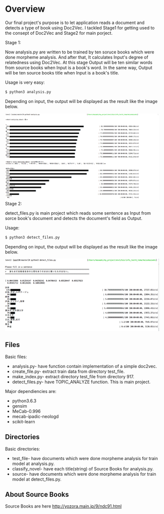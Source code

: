 <html>
<body>
  <h1>Overview</h1>
<p>Our final project's purpose is to let application reads a document and detects a type of book using Doc2Vec. I tackled Stage1 for getting used to the consept of Doc2Vec and Stage2 for main porject.
</p>
  
<div>
Stage 1:
<p> Now analysis.py are written to be trained by ten soruce books which were done morpheme analysis. And after that, It calculates Input's degree of relatedness using Doc2Vec. At this stage Output will be ten similar words from source books when Input is a book's word. In the same way, Output will be ten source books title when Input is a book's title.</p>

Usage is very easy:

```sh
$ python3 analysis.py
```

  Depending on input, the output will be displayed as the result like the image below. 
  <div>
<img alt="er" src="https://github.com/Eljefemasao/Natural-Language-Analysis/blob/image/image/graph1.png">
     </div>
</div>

<div>
  Stage 2:
  <p>detect_files.py is main project which reads some sentence as Input from sorce book's document and detects the document's field as Output.</p>

Usage:
  ```sh
  $ python3 detect_files.py
  ```

  Depending on input, the output will be displayed as the result like the image below.
  <div>
    <img alt="er" src="https://github.com/Eljefemasao/Natural-Language-Analysis/blob/image/image/graph2.png">
  </div>
</div>


  <h2>Files</h2>

  Basic files:  
  <ul>
    <li>analysis.py- have function contain implementation of a simple doc2vec.</li>
    <li>create_file.py- extract train data from directory test_file.</li>
    <li>make_index.py- extract directory test_file from directory 917.</li>
    <li>detect_files.py- have TOPIC_ANALYZE function. This is main project.</li>
  </ul>
  
  Major dependiencies are:
  
  <ul>
    <li>python3.6.3</li>
    <li>gensim</li>
    <li>MeCab-0.996</li>
    <li>mecab-ipadic-neologd</li>
    <li>scikit-learn</li>
  </ul>

  <h2>Directories</h2>

  Basic directories: 
  <ul>
    <li>test_file- have documents which were done morpheme analysis for train model at analysis.py.</li>
    <li>classify_novel- have each title(string) of Source Books for analysis.py.</li>
    <li>source- have documents which were done morpheme analysis for train model at detect_files.py.</li>
  </ul>

  <h2>About Source Books</h2>
  Source Books are here <a href="http://yozora.main.jp/9/ndc91.html">http://yozora.main.jp/9/ndc91.html</a>
  
</body>
</html>

